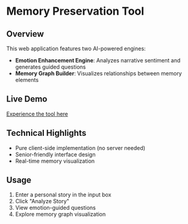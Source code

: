 # Memory Preservation Tool

## Overview
This web application features two AI-powered engines:
- **Emotion Enhancement Engine**: Analyzes narrative sentiment and generates guided questions
- **Memory Graph Builder**: Visualizes relationships between memory elements

## Live Demo
[Experience the tool here](https://cry-create.github.io/DigiTrove-Test/)

## Technical Highlights
- Pure client-side implementation (no server needed)
- Senior-friendly interface design
- Real-time memory visualization

## Usage
1. Enter a personal story in the input box
2. Click "Analyze Story"
3. View emotion-guided questions
4. Explore memory graph visualization
